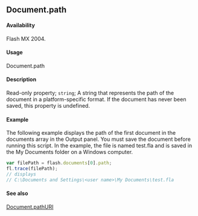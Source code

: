 ## Document.path

#### Availability

Flash MX 2004.

#### Usage

Document.path

#### Description

Read-only property; `string`; A string that represents the path of the document in a platform-specific format. If the document has never been saved, this property is undefined.

#### Example

The following example displays the path of the first document in the documents array in the Output panel. You must save the document before running this script. In the example, the file is named test.fla and is saved in the My Documents folder on a Windows computer.

```javascript
var filePath = flash.documents[0].path;
fl.trace(filePath);
// displays
// C:\Documents and Settings\<user name>\My Documents\test.fla
```

#### See also

[Document.pathURI](../Document_object/Document200.md)

